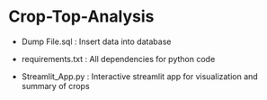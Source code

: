 # Crop-Top-Analysis

- Dump File.sql : Insert data into database

- requirements.txt : All dependencies for python code

- Streamlit_App.py : Interactive streamlit app for visualization and summary of crops